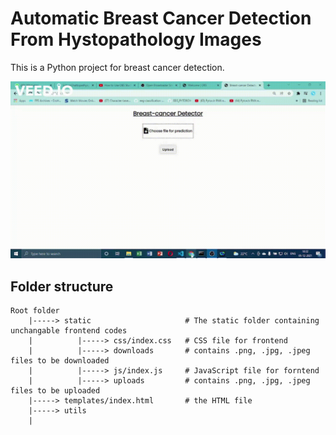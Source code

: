 # Automatic Breast Cancer Detection From Hystopathology Images
This is a Python project for breast cancer detection. 

![gif](https://github.com/SohamChattopadhyayEE/Breast-cancer-detection-using-ResNet_SVM/blob/main/videos/Benign.gif)

## Folder structure
    Root folder
        |-----> static                     # The static folder containing unchangable frontend codes
        |          |-----> css/index.css   # CSS file for frontend
        |          |-----> downloads       # contains .png, .jpg, .jpeg files to be downloaded
        |          |-----> js/index.js     # JavaScript file for forntend
        |          |-----> uploads         # contains .png, .jpg, .jpeg files to be uploaded
        |-----> templates/index.html       # the HTML file
        |-----> utils
        |


